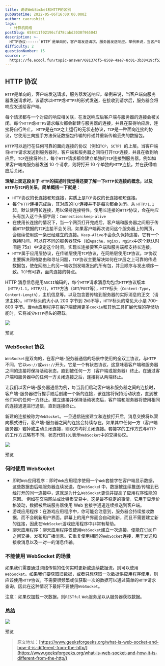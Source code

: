 ```yaml
---
title: 说说WebSocket和HTTP的区别
pubDatetime: 2022-05-06T16:00:00.000Z
author: caorushizi
tags:
  - 计算机网络
postSlug: 658411f02196cfd78cabd2030f965042
description: >-
  HTTP协议------`HTTP`是单向的，客户端发送请求，服务器发送响应。举例来说，当客户端向服务器发送请求时，该请求以`HTTP`或`HTTPS`的形式发送，在接收到请求后，服务器会将响应发送给
difficulty: 2
questionNumber: 15
source: >-
  https://fe.ecool.fun/topic-answer/68137df5-8569-4ae7-8c01-3b30419cf537?orderBy=updateTime&order=desc&tagId=16
---
```


## HTTP 协议

`HTTP`是单向的，客户端发送请求，服务器发送响应。举例来说，当客户端向服务器发送请求时，该请求以`HTTP`或`HTTPS`的形式发送，在接收到请求后，服务器会将响应发送给客户端。

每个请求都与一个对应的响应相关联，在发送响应后客户端与服务器的连接会被关闭。每个`HTTP`或`HTTPS`请求每次都会新建与服务器的连接，并且在获得响应后，连接将自行终止。 `HTTP`是在`TCP`之上运行的无状态协议，`TCP`是一种面向连接的协议，它使用三向握手方法保证数据包传输的传递并重新传输丢失的数据包。

`HTTP`可以运行在任何可靠的面向连接的协议（例如`TCP`，`SCTP`）的上层。当客户端将`HTTP`请求发送到服务器时，客户端和服务器之间将打开`TCP`连接，并且在收到响应后，`TCP`连接将终止，每个`HTTP`请求都会建立单独的`TCP`连接到服务器，例如如果客户端向服务器发送 10 个请求，则将打开 10 个单独的`HTTP`连接。并在获得响应后关闭。

**理解上面这段关于 `HTTP`的描述时我觉得还要了解一下`HTTP`长连接的概念，以及`HTTP`与`TCP`的关系，简单概括一下就是**：

- `HTTP`协议的长连接和短连接，实质上是`TCP`协议的长连接和短连接。
- 每个`HTTP`连接完成后，其对应的`TCP`连接并不是每次都会关闭。从 `HTTP/1.1`起，默认使用长连接，用以保持连接特性。使用长连接的`HTTP`协议，会在响应头有加入这个头部字段：`Connection:keep-alive`
- 在使用长连接的情况下，当一个网页打开完成后，客户端和服务器之间用于传输`HTTP`数据的`TCP`连接不会关闭，如果客户端再次访问这个服务器上的网页，会继续使用这一条已经建立的连接。`Keep-Alive`不会永久保持连接，它有一个保持时间，可以在不同的服务器软件（如`Apache`，`Nginx`，`Nginx`中这个默认时间是 75s）中设定这个时间。实现长连接要客户端和服务端都支持长连接。
- `HTTP`属于应用层协议，在传输层使用`TCP`协议，在网络层使用`IP`协议。`IP`协议主要解决网络路由和寻址问题，`TCP`协议主要解决如何在`IP`层之上可靠的传递数据包，使在网络上的另一端收到发端发出的所有包，并且顺序与发出顺序一致。`TCP`有可靠，面向连接的特点。

HTTP 消息信息是用`ASCII`编码的，每个`HTTP`请求消息均包含`HTTP`协议版本（`HTTP/1.1`，`HTTP/2`），`HTTP`方法（`GET`/`POST`等），`HTTP`标头（`Content-Type`，`Content-Length`），主机信息等。以及包含要传输到服务器的实际消息的正文（请求主体）。`HTTP`标头的大小从 200 字节到 2`KB`不等，`HTTP`标头的常见大小是 700-800 字节。当`Web`应用程序在客户端使用更多`cookie`和其他工具扩展代理的存储功能时，它将减少`HTTP`标头的荷载。

![](https://pic3.zhimg.com/80/v2-d16648e3fb5ea6405ad0992d732b5246_720w.jpg)

预览

### WebSocket 协议

`WebSocket`是双向的，在客户端-服务器通信的场景中使用的全双工协议，与`HTTP`不同，它以`ws://`或`wss://`开头。它是一个有状态协议，这意味着客户端和服务器之间的连接将保持活动状态，直到被任何一方（客户端或服务器）终止。在通过客户端和服务器中的任何一方关闭连接之后，连接将从两端终止。

让我们以客户端-服务器通信为例，每当我们启动客户端和服务器之间的连接时，客户端-服务器进行握手随后创建一个新的连接，该连接将保持活动状态，直到被他们中的任何一方终止。建立连接并保持活动状态后，客户端和服务器将使用相同的连接通道进行通信，直到连接终止。

新建的连接被称为`WebSocket`。一旦通信链接建立和连接打开后，消息交换将以双向模式进行，客户端-服务器之间的连接会持续存在。如果其中任何一方（客户端服务器）宕掉或主动关闭连接，则双方均将关闭连接。套接字的工作方式与`HTTP`的工作方式略有不同，状态代码`101`表示`WebSocket`中的交换协议。

![](https://pic3.zhimg.com/80/v2-60317e56734d6fb8c28840bd8c22a952_720w.jpg)

预览

### 何时使用 WebSocket

- 即时`Web`应用程序：即时`Web`应用程序使用一个`Web`套接字在客户端显示数据，这些数据由后端服务器连续发送。在`WebSocke`t 中，数据被连续推送/传输到已经打开的同一连接中，这就是为什么`WebSocket`更快并提高了应用程序性能的原因。 例如在交易网站或比特币交易中，这是最不稳定的事情，它用于显示价格波动，数据被后端服务器使用 Web 套接字通道连续推送到客户端。
- 游戏应用程序：在游戏应用程序中，你可能会注意到，服务器会持续接收数据，而不会刷新用户界面。屏幕上的用户界面会自动刷新，而且不需要建立新的连接，因此在`WebSocket`游戏应用程序中非常有帮助。
- 聊天应用程序：聊天应用程序仅使用`WebSocket`建立一次连接，便能在订阅户之间交换，发布和广播消息。它重复使用相同的`WebSocket`连接，用于发送和接收消息以及一对一的消息传输。

### 不能使用 WebSocket 的场景

如果我们需要通过网络传输的任何实时更新或连续数据流，则可以使用`WebSocket`。如果我们要获取旧数据，或者只想获取一次数据供应用程序使用，则应该使用`HTTP`协议，不需要很频繁或仅获取一次的数据可以通过简单的`HTTP`请求查询，因此在这种情况下最好不要使用`WebSocket`。

注意：如果仅加载一次数据，则`RESTful` `Web`服务足以从服务器获取数据。

### 总结

![](https://pic3.zhimg.com/80/v2-7473ab83669c31a09c2b2814c7f48fca_720w.jpg)

预览

> 原文地址：[https://www.geeksforgeeks.org/what-is-web-socket-and-how-it-is-different-from-the-http/](https://www.geeksforgeeks.org/what-is-web-socket-and-how-it-is-different-from-the-http/)
